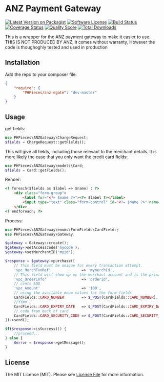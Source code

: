 # ANZ Payment Gateway

[![Latest Version on Packagist][ico-version]][link-packagist]
[![Software License][ico-license]](LICENSE.md)
[![Build Status][ico-travis]][link-travis]
[![Coverage Status][ico-scrutinizer]][link-scrutinizer]
[![Quality Score][ico-code-quality]][link-code-quality]
[![Total Downloads][ico-downloads]][link-downloads]

This is a wrapper for the ANZ payment gateway to make it easier to use. THIS IS NOT PRODUCED BY ANZ, it comes without warranty, 
However the code is thoughoghly tested and used in production

## Installation

Add the repo to your composer file:
```json
{
    "require": {
        "PHPieces/anz-egate": "dev-master"
    }
}
```

## Usage


get fields:
```php
use PHPieces\ANZGateway\ChargeRequest;
$fields = ChargeRequest::getFields();
```

This will give all fields, including those relevant to the merchant details.
It is more likely the case that you only want the credit card fields:
```php
use PHPieces\ANZGateway\models\Card;
$fields = Card::getFields();
```

Render:
```html
<? foreach($fields as $label => $name) : ?>
    <div class="form-group">
        <label for="<?= $name ?>"><?= $label ?></label>
        <input type="text" class="form-control" id="<?= $name ?>" name="<?= $name ?>" >
    </div>
<? endforeach; ?>
```

Process:
```php
use PHPieces\ANZGateway\enums\FormFields\CardFields;
use PHPieces\ANZGateway\Gateway;

$gateway = Gateway::create();
$gateway->setAccessCode('mycode');
$gateway->setMerchantID('myid');

$response = $gateway->purchase([
    // This field must be unique for every transaction attempt.
    'vpc_MerchTxnRef'              => 'mymerchid',
    // This field will show up on the merchant account and is the primary way to search for transactions.
    'vpc_OrderInfo'                => 'orderid',
    // cents AUD
    'vpc_Amount'                   => '100',
    // using the available enum values for the form fields
    CardFields::CARD_NUMBER        => $_POST[CardFields::CARD_NUMBER],
    //YYmm
    CardFields::CARD_EXPIRY_DATE   => $_POST[CardFields::CARD_EXPIRY_DATE],
    // code from back of card
    CardFields::CARD_SECURITY_CODE => $_POST[CardFields::CARD_SECURITY_CODE],
])->send();

if($response->isSuccess()) {
    //proceed...
} else {
    $error = $response->getMessage();
}

```


## License

The MIT License (MIT). Please see [License File](LICENSE.md) for more information.

[ico-version]: https://img.shields.io/packagist/v/PHPieces/anz-egate.svg?style=flat-square
[ico-license]: https://img.shields.io/badge/license-MIT-brightgreen.svg?style=flat-square
[ico-travis]: https://img.shields.io/travis/PHPieces/anz-egate/master.svg?style=flat-square
[ico-scrutinizer]: https://img.shields.io/scrutinizer/coverage/g/PHPieces/anz-egate.svg?style=flat-square
[ico-code-quality]: https://img.shields.io/scrutinizer/g/PHPieces/anz-egate.svg?style=flat-square
[ico-downloads]: https://img.shields.io/packagist/dt/PHPieces/anz-egate.svg?style=flat-square

[link-packagist]: https://packagist.org/packages/PHPieces/anz-egate
[link-travis]: https://travis-ci.org/PHPieces/anz-egate
[link-scrutinizer]: https://scrutinizer-ci.com/g/PHPieces/anz-egate/code-structure
[link-code-quality]: https://scrutinizer-ci.com/g/PHPieces/anz-egate
[link-downloads]: https://packagist.org/packages/PHPieces/anz-egate
[link-author]: https://github.com/:author_username
[link-contributors]: ../../contributors